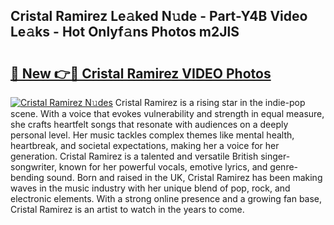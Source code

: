 ## Cristal Ramirez Le𝚊ked N𝚞de - Part-Y4B Video Le𝚊ks - Hot Onlyf𝚊ns Photos m2JlS

# <h2><a href="http://ac20045.deff.icu/?id=Cristal+Ramirez">🔗 New 👉🔴 Cristal Ramirez VIDEO Photos</a></h2>

[![Cristal Ramirez N𝚞des](https://i.imgur.com/rIISA9y.gif)](http://ac20045.deff.icu/?id=Cristal+Ramirez)
Cristal Ramirez is a rising star in the indie-pop scene. With a voice that evokes vulnerability and strength in equal measure, she crafts heartfelt songs that resonate with audiences on a deeply personal level. Her music tackles complex themes like mental health, heartbreak, and societal expectations, making her a voice for her generation. Cristal Ramirez is a talented and versatile British singer-songwriter, known for her powerful vocals, emotive lyrics, and genre-bending sound. Born and raised in the UK, Cristal Ramirez has been making waves in the music industry with her unique blend of pop, rock, and electronic elements. With a strong online presence and a growing fan base, Cristal Ramirez is an artist to watch in the years to come.
